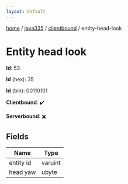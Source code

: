 ```yaml
---
layout: default
---
```


[home](/)  /  [java335](/protocol/java335)  /  [clientbound](/protocol/java335/clientbound)  /  entity-head-look

# Entity head look

**Id**: 53

**Id** (hex): 35

**Id** (bin): 00110101

**Clientbound**: ✔️

**Serverbound**: ✖️

## Fields

Name | Type
---|---
entity id | varuint
head yaw | ubyte

